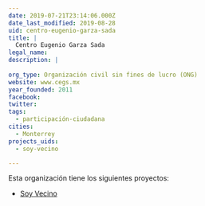 ```yaml
---
date: 2019-07-21T23:14:06.000Z
date_last_modified: 2019-08-28
uid: centro-eugenio-garza-sada
title: |
  Centro Eugenio Garza Sada
legal_name: 
description: |
  
org_type: Organización civil sin fines de lucro (ONG)
website: www.cegs.mx
year_founded: 2011
facebook: 
twitter: 
tags:
  - participación-ciudadana
cities: 
  - Monterrey
projects_uids:
  - soy-vecino

---
```


Esta organización tiene los siguientes proyectos:

- [Soy Vecino](/proyectos/soy-vecino)
